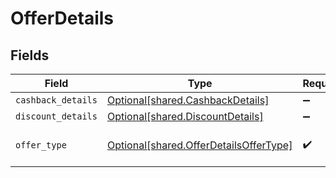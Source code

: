 # OfferDetails


## Fields

| Field                                                                                      | Type                                                                                       | Required                                                                                   | Description                                                                                | Example                                                                                    |
| ------------------------------------------------------------------------------------------ | ------------------------------------------------------------------------------------------ | ------------------------------------------------------------------------------------------ | ------------------------------------------------------------------------------------------ | ------------------------------------------------------------------------------------------ |
| `cashback_details`                                                                         | [Optional[shared.CashbackDetails]](undefined/models/shared/cashbackdetails.md)             | :heavy_minus_sign:                                                                         | N/A                                                                                        |                                                                                            |
| `discount_details`                                                                         | [Optional[shared.DiscountDetails]](undefined/models/shared/discountdetails.md)             | :heavy_minus_sign:                                                                         | N/A                                                                                        |                                                                                            |
| `offer_type`                                                                               | [Optional[shared.OfferDetailsOfferType]](undefined/models/shared/offerdetailsoffertype.md) | :heavy_check_mark:                                                                         | Offer Type for the Offer.                                                                  | DISCOUNT_AND_CASHBACK                                                                      |